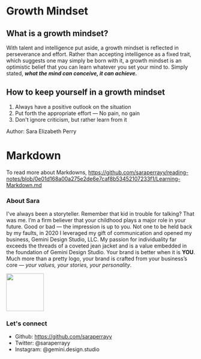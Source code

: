 # Growth Mindset

## What is a growth mindset?

With talent and intelligence put aside, a growth mindset is reflected in perseverance and effort. Rather than accepting intelligence as a fixed trait, which suggests one may simply be born with it, a growth mindset is an optimistic belief that you can learn whatever you set your mind to. 
Simply stated, ***what the mind can conceive, it can achieve.***

## How to keep yourself in a growth mindset
1. Always have a positive outlook on the situation
2. Put forth the appropriate effort — No pain, no gain
3. Don't ignore criticism, but rather learn from it

Author: Sara Elizabeth Perry

# Markdown

To read more about Markdowns, https://github.com/saraperrayy/reading-notes/blob/0e01d168a00a275e2de6e7caf8b53452107233f1/Learning-Markdown.md

### About Sara

I've always been a storyteller. Remember that kid in trouble for talking? That was me. I’m a firm believer that your childhood plays a major role in your future. Good or bad — the impression is up to you. Not one to be held back by my faults, in 2020 I leveraged my gift of communication and opened my business, Gemini Design Studio, LLC. My passion for individuality far exceeds the threads of a coveted jean jacket and is a value embedded in the foundation of Gemini Design Studio. Your brand is better when it is **YOU**. Much more than a pretty logo, your brand is crafted from your business’s core — *your values, your stories, your personality*.  

<img src="https://user-images.githubusercontent.com/80362565/111243517-3478f980-85cf-11eb-8683-c39d3f891e29.jpg" width="100">


### Let's connect 
* Github: https://github.com/saraperrayy
* Twitter: @saraperrayy
* Instagram: @gemini.design.studio
